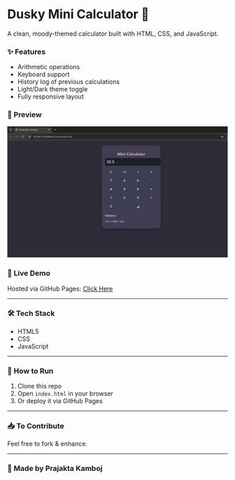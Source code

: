 # Dusky Mini Calculator 🌙

A clean, moody-themed calculator built with HTML, CSS, and JavaScript.

### ✨ Features
- Arithmetic operations
- Keyboard support
- History log of previous calculations
- Light/Dark theme toggle
- Fully responsive layout

### 📸 Preview
![screenshot](screen_output.png)

### 🔗 Live Demo
Hosted via GitHub Pages: [Click Here](https://prajaktak4.github.io/mini-calculator/)

---

### 🛠️ Tech Stack
- HTML5
- CSS
- JavaScript

---

### 🚀 How to Run
1. Clone this repo
2. Open `index.html` in your browser
3. Or deploy it via GitHub Pages

---

### 📥 To Contribute
Feel free to fork & enhance.

---

### 💖 Made by Prajakta Kamboj
